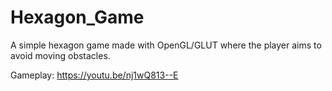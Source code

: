 # Hexagon_Game
A simple hexagon game made with OpenGL/GLUT where the player aims to avoid moving obstacles.

Gameplay: https://youtu.be/nj1wQ813--E
